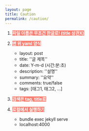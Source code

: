 ```yaml
---
layout: page
title: Caution
permalink: /caution/
---
```


1. <span style="background-color:salmon; color:white; font-weight:700">파일 이름은 무조건 한글로! (title 상관X)</span>

2. <span style="background-color:salmon; color:white; font-weight:700">맨 위 yaml 양식</span>

   - layout: post
   - title: ''글 제목''
   - date: Y-m-d (시간:분:초)
   - description: ''설명''
   - summary: ''요약''
   - comments: true/false
   - tags: [태그1, 태그2, ...]

3. <span style="background-color:salmon; color:white; font-weight:700">검색은 tag, title로</span>

4. <span style="background-color:salmon; color:white; font-weight:700">로컬에서 실행하기</span>

   - bundle exec jekyll serve
   - localhost:4000
